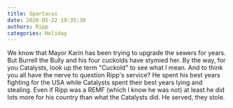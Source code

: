 ```yaml
---
title: Spartacus
date: 2020-05-22 19:35:30
authors: Ripp
categories: Holiday
---
```


 We know that Mayor Karin has been trying to upgrade the sewers for years.  But Burrell the Bully and his four cuckolds have stymied her.
By the way, for you Catalysts, look up the term "Cuckold" to see what I mean.  And to think you all have the nerve to question Ripp's service?  He spent his best years fighting for the USA while Catalysts spent their best years lying and stealing.  Even if Ripp was a REMF (which I know he was not) at least he did lots more for his country than what the Catalysts did.  He served, they stole.